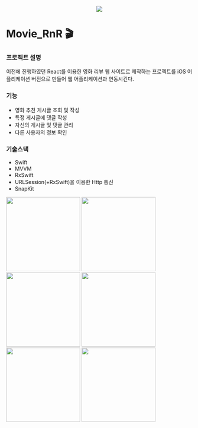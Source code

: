 
<p align = "center">
  <img src = "https://user-images.githubusercontent.com/75257785/202830786-80c0402b-e32a-4a0f-8afd-cbd6510c985a.png"/>
</p>

# Movie_RnR 🎬

### 프로젝트 설명 
이전에 진행하였던 React를 이용한 영화 리뷰 웹 사이트르 제작하는 프로젝트를 iOS 어플리케이션 버전으로 만들어 웹 어플리케이션과 연동시킨다.

### 기능 
* 영화 추천 게시글 조회 및 작성
* 특정 게시글에 댓글 작성
* 자신의 게시글 및 댓글 관리
* 다른 사용자의 정보 확인

### 기술스택
* Swift
* MVVM
* RxSwift
* URLSession(+RxSwift)을 이용한 Http 통신
* SnapKit

<img src="https://github.com/SunEom/Movie_RnR_iOS/assets/75257785/8dd0f526-7837-48da-8ed8-2194bd564b37" width="200">
<img src="https://github.com/SunEom/Movie_RnR_iOS/assets/75257785/9cedf3d9-c2e3-49f7-9ae6-305df4ae0c88" width="200">
<img src="https://github.com/SunEom/Movie_RnR_iOS/assets/75257785/d4d0beee-7ead-419b-9bf1-08332807607d" width="200">
<img src="https://github.com/SunEom/Movie_RnR_iOS/assets/75257785/c3ac16e9-dc4f-4e5a-84ec-dd4985a5ebfd" width="200">
<img src="https://github.com/SunEom/Movie_RnR_iOS/assets/75257785/446e05cf-a369-4296-98d7-cbe76623dcbf" width="200">
<img src="https://github.com/SunEom/Movie_RnR_iOS/assets/75257785/82fe0ea0-fb3c-4175-b2f5-1fc13e5b0179" width="200">
